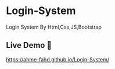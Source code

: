 # Login-System
Login System By Html,Css,JS,Bootstrap


## Live Demo 🚀
https://ahme-fahd.github.io/Login-System/
